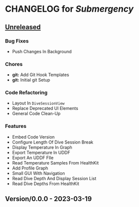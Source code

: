 <!-- this is a generated file -->
# CHANGELOG for *Submergency*

<a name="Unreleased"></a>
## [Unreleased]

### Bug Fixes
- Push Changes In Background

### Chores
- **git:** Add Git Hook Templates
- **git:** Initial git Setup

### Code Refactoring
- Layout In `DiveSessionView`
- Replace Deprecated UI Elements
- General Code Clean-Up

### Features
- Embed Code Version
- Configure Length Of Dive Session Break
- Display Temperature In Graph
- Export Temperature In UDDF
- Export An UDDF FIle
- Read Temperature Samples From HealthKit
- Add Profile Graph
- Small GUI With Navigation
- Read Dive Depth And Display Session List
- Read Dive Depths From HealthKit


<a name="Version/0.0.0"></a>
## Version/0.0.0 - 2023-03-19

[Unreleased]: brettkiste:/Volumes/UsersSpace/boesler/projekte/git-repositories/Submergency.git/compare/Version/0.0.0...HEAD
